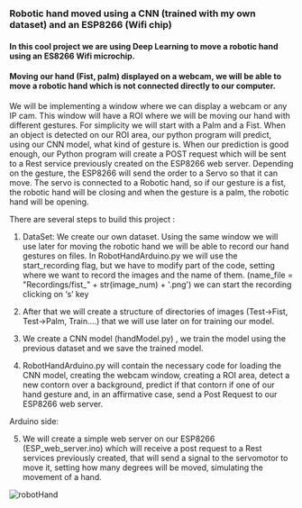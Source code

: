 ### Robotic hand moved using a CNN (trained with my own dataset) and an ESP8266 (Wifi chip)
#### In this cool project we are using Deep Learning to move a robotic hand using an ES8266 Wifi microchip.

#### Moving our hand (Fist, palm) displayed on a webcam, we will be able to move a robotic hand which is not connected directly to our computer.

We will be implementing a window where we can display a webcam or any IP cam. This window will have a ROI where we will be moving our hand with different gestures. For simplicity we will start with a Palm and a Fist.
When an object is detected on our ROI area, our python program will predict, using our CNN model, what kind of gesture is. 
When our prediction is good enough, our Python program will create a POST request which will be sent to a Rest service previously created on the ESP8266 web server.
Depending on the gesture, the ESP8266 will send the order to a Servo so that it can move. The servo is connected to a Robotic hand, so if our gesture is a fist, the robotic hand will be closing and when the gesture is a palm, the robotic hand will be opening.

There are several steps to build this project :

1) DataSet:  We create our own dataset. 
	Using the same window we will use later for moving the robotic hand we will be able to record our hand gestures on files.
In RobotHandArduino.py we will use the  start_recording  flag, but we have to modify  part of the code, setting where we want to record the images and the name of them.  (name_file = "Recordings/fist_" + str(image_num) + '.png')
  	we can start the recording clicking on ‘s’ key

2) After that we will create a structure of directories of images (Test->Fist, Test->Palm, Train….) that we will use later on for training our model.

3) We create a CNN model (handModel.py) , we train the model using the previous dataset and we save the trained model.

4) RobotHandArduino.py will contain the necessary code for loading the CNN model, creating the webcam window, creating a ROI area, detect a new contorn over a background, predict if that contorn if one of our hand gesture and,  in an affirmative case, send a Post Request to our ESP8266 web server.


Arduino side: 

5) We will create a simple web server on our ESP8266  (ESP_web_server.ino) which will receive a post request to a Rest services previously created, 
that  will send a signal to the servomotor to move it, setting how many degrees will be moved, simulating the movement of a hand.



![robotHand](https://user-images.githubusercontent.com/38459325/117171858-89fda580-adcb-11eb-8645-2c7ab5dc4eee.gif)


